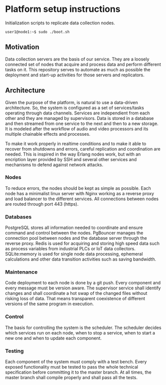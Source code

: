 # Platform setup instructions

Initialization scripts to replicate data collection nodes.
```console
user1@node1:~$ sudo ./boot.sh
```

## Motivation
Data collection servers are the basis of our service. They are a loosely connected set of nodes that acquire and process data and perform different tasks on it.
This repository serves to automate as much as possible the deployment and start-up activities for those servers and replicators.

## Architecture
Given the purpose of the platform, is natural to use a data-driven architecture. So, the system is configured as a set of services/tasks operating through data channels. Services are independient from each other and they are managed by supervisors. Data is stored in a database and then streamed from one service to the next and then to a new storage. It is modeled after the workflow of audio and video processors and its multiple chainable effects and processes.

To make it work properly in realtime conditions and to make it able to recover from shutdowns and errors, careful replication and coordination are needed.
This is inspired in the way Erlang nodes work, but with an encription layer provided by SSH and several other services and mechanisms to defend against network attacks.

### Nodes
To reduce errors, the nodes should be kept as simple as possible. Each node has a minimalist linux server with Nginx working as a reverse proxy and load balancer to the different services. All connections between nodes are routed through port 443 (https).

### Databases
PostgreSQL stores all information needed to coordinate and ensure command and control between the nodes. PgBouncer manages the connection pool between nodes and the database server through the reverse proxy.
Redis is used for acquiring and storing high speed data such as process variables from industrial PLCs or IoT data collectors.
SQLite:memory is used for single node data processing, ephemeral calculations and other data transition activities such as saving bandwidth.

### Maintenance
Code deployment to each node is done by a git push. Every component and every message must be version aware. The supervisor service shall identify changes and shall coordinate a hot swap of the changed files without risking loss of data. That means transparent coexistence of different versions of the same program in execution.

### Control
The basis for controlling the system is the scheduler. The scheduler decides which services run on each node, when to stop a service, when to start a new one and when to update each component.

### Testing
Each component of the system must comply with a test bench. Every exposed functionality must be tested to pass the whole technical specification before committing it to the master branch. At all times, the master branch shall compile properly and shall pass all the tests.
